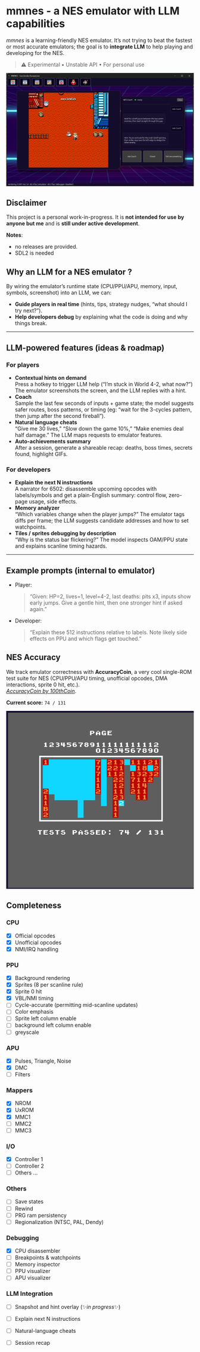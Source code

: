 # mmnes - a NES emulator with LLM capabilities

_mmnes_ is a learning-friendly NES emulator. 
It’s not trying to beat the fastest or most accurate emulators; the goal is to **integrate LLM** to help playing and developing for the NES.

> ⚠️ Experimental • Unstable API • For personal use


![mm_nes screenshot](docs/mmnes_screenshot3.png)

## Disclaimer

This project is a personal work-in-progress. It is **not intended for use by anyone but me** and is **still under active development**.   

**Notes**: 
- no releases are provided.
- SDL2 is needed


## Why an LLM for a NES emulator ?

By wiring the emulator’s runtime state (CPU/PPU/APU, memory, input, symbols, screenshot) into an LLM, we can:
- **Guide players in real time** (hints, tips, strategy nudges, “what should I try next?”).
- **Help developers debug** by explaining what the code is doing and why things break.

---

## LLM-powered features (ideas & roadmap)

### For players
- **Contextual hints on demand**  
  Press a hotkey to trigger LLM help (“I’m stuck in World 4-2, what now?”)
  The emulator screenshots the screen, and the LLM replies with a hint.
- **Coach**  
  Sample the last few seconds of inputs + game state; the model suggests safer routes, boss patterns, or timing (eg: “wait for the 3-cycles pattern, then jump after the second fireball”).
- **Natural language cheats**  
  “Give me 30 lives,” “Slow down the game 10%,” “Make enemies deal half damage.” The LLM maps requests to emulator features.
- **Auto-achievements summary**  
  After a session, generate a shareable recap: deaths, boss times, secrets found, highlight GIFs.

### For developers
- **Explain the next N instructions**  
  A narrator for 6502: disassemble upcoming opcodes with labels/symbols and get a plain-English summary: control flow, zero-page usage, side effects.
- **Memory analyzer**  
  “Which variables change when the player jumps?” The emulator tags diffs per frame; the LLM suggests candidate addresses and how to set watchpoints.
- **Tiles / sprites debugging by description**  
  “Why is the status bar flickering?” The model inspects OAM/PPU state and explains scanline timing hazards.

---

## Example prompts (internal to emulator)

- Player:
  > “Given: HP=2, lives=1, level=4-2, last deaths: pits x3, inputs show early jumps. Give a gentle hint, then one stronger hint if asked again.”

- Developer:
  > “Explain these 512 instructions relative to labels. Note likely side effects on PPU and which flags get touched.”


## NES Accuracy

We track emulator correctness with **AccuracyCoin**, a very cool single-ROM test suite for NES  (CPU/PPU/APU timing, unofficial opcodes, DMA interactions, sprite 0 hit, etc.).  
_[AccuracyCoin by 100thCoin](https://github.com/100thCoin/AccuracyCoin)_.

**Current score:** `74 / 131`

![AccuracyCoin results on mm_nes](docs/accuracy_coin_result.png)

## Completeness

### CPU
- [x] Official opcodes
- [x] Unofficial opcodes
- [x] NMI/IRQ handling

### PPU
- [x] Background rendering
- [x] Sprites (8 per scanline rule)
- [x] Sprite 0 hit
- [x] VBL/NMI timing
- [ ] Cycle-accurate (permitting mid-scanline updates)
- [ ] Color emphasis
- [ ] Sprite left column enable
- [ ] background left column enable
- [ ] greyscale

### APU
- [x] Pulses, Triangle, Noise
- [x] DMC
- [ ] Filters

### Mappers
- [x] NROM
- [x] UxROM
- [x] MMC1
- [ ] MMC2
- [ ] MMC3

### I/O
- [x] Controller 1
- [ ] Controller 2
- [ ] Others ...

### Others
- [ ] Save states
- [ ] Rewind
- [ ] PRG ram persistency
- [ ] Regionalization (NTSC, PAL, Dendy)

### Debugging
- [x] CPU disassembler
- [ ] Breakpoints & watchpoints
- [ ] Memory inspector
- [ ] PPU visualizer
- [ ] APU visualizer

### LLM Integration
- [ ] Snapshot and hint overlay (✨*in progress*✨)
- [ ] Explain next N instructions
- [ ] Natural-language cheats
- [ ] Session recap


